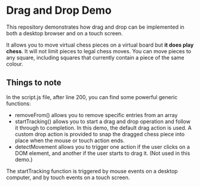 # Drag and Drop Demo

This repository demonstrates how drag and drop can be implemented in both a desktop browser and on a touch screen.

It allows you to move virtual chess pieces on a virtual board but **it does play chess**. It will not limit pieces to legal chess moves. You can move pieces to any square, including squares that currently contain a piece of the same colour.

## Things to note

In the script.js file, after line 200, you can find some powerful generic functions:

* removeFrom() allows you to remove specific entries from an array
* startTracking() allows you to start a drag and drop operation
  and follow it through to completion. In this demo, the default drag
  action is used. A custom drop action is provided to snap the dragged
  chess piece into place when the mouse or touch action ends.
* detectMovement allows you to trigger one action if the user clicks 
  on a DOM element, and another if the user starts to drag it. (Not used in this demo.)

The startTracking function is triggered by mouse events on a desktop computer, and by touch events on a touch screen.
